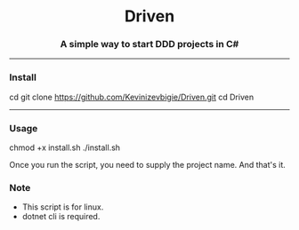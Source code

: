 

<h1 align="center">Driven</h1>
<h3 align="center">A simple way to start DDD projects in C#</h3>

---

### Install

cd
git clone https://github.com/Kevinizevbigie/Driven.git
cd Driven

---

### Usage

chmod +x install.sh
./install.sh

Once you run the script, you need to supply the project name. And that's it.

### Note

- This script is for linux.
- dotnet cli is required.

